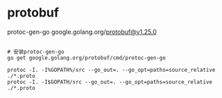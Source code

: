 # protobuf

protoc-gen-go google.golang.org/protobuf@v1.25.0

```shell script

# 安装protoc-gen-go
go get google.golang.org/protobuf/cmd/protoc-gen-go

protoc -I. -I%GOPATH%/src --go_out=. --go_opt=paths=source_relative ./*.proto
protoc -I. -I$GOPATH/src --go_out=. --go_opt=paths=source_relative ./*.proto

```